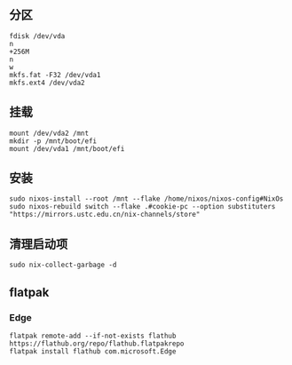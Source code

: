 ## 分区
```shell
fdisk /dev/vda
n
+256M
n
w
mkfs.fat -F32 /dev/vda1
mkfs.ext4 /dev/vda2
```

## 挂载
```shell
mount /dev/vda2 /mnt
mkdir -p /mnt/boot/efi
mount /dev/vda1 /mnt/boot/efi
```

## 安装
```shell
sudo nixos-install --root /mnt --flake /home/nixos/nixos-config#NixOs
sudo nixos-rebuild switch --flake .#cookie-pc --option substituters "https://mirrors.ustc.edu.cn/nix-channels/store"
```

## 清理启动项
```shell
sudo nix-collect-garbage -d
```

## flatpak
### Edge
```shell
flatpak remote-add --if-not-exists flathub https://flathub.org/repo/flathub.flatpakrepo
flatpak install flathub com.microsoft.Edge
```
